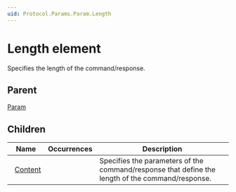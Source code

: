 ```yaml
---
uid: Protocol.Params.Param.Length
---
```


# Length element

Specifies the length of the command/response.

## Parent

[Param](xref:Protocol.Params.Param)

## Children

|Name|Occurrences|Description|
|--- |--- |--- |
|&nbsp;&nbsp;[Content](xref:Protocol.Params.Param.Length.Content)||Specifies the parameters of the command/response that define the length of the command/response.|
